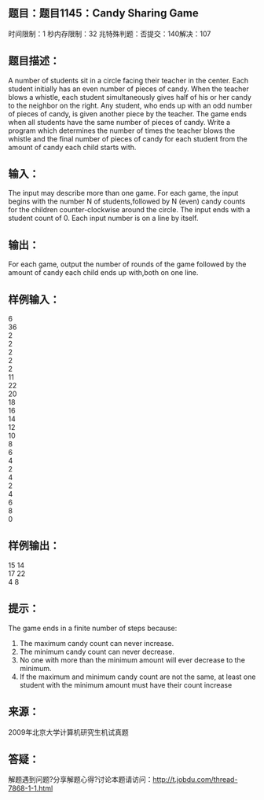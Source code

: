 题目：题目1145：Candy Sharing Game
-----------
时间限制：1 秒内存限制：32 兆特殊判题：否提交：140解决：107

题目描述：
-----------
 A number of students sit in a circle facing their teacher in the center. Each student initially has an even number of pieces of candy. When the teacher blows a whistle, each student simultaneously gives half of his or her candy to the neighbor on the right. Any student, who ends up with an odd number of pieces of candy, is given another piece by the teacher. The game ends when all students have the same number of pieces of candy.
    Write a program which determines the number of times the teacher blows the whistle and the final number of pieces of candy for each student from the amount of candy each child starts with. 

输入：
-----------
The input may describe more than one game. For each game, the input begins with the number N of students,followed by N (even) candy counts for the children counter-clockwise around the circle. The input ends with a student count of 0. Each input number is on a line by itself. 

输出：
-----------
 For each game, output the number of rounds of the game followed by the amount of candy each child ends up with,both on one line. 

样例输入：
-----------
6  
36  
2  
2  
2  
2   
2  
11  
22  
20  
18   
16  
14  
12  
10  
8  
6  
4  
2  
4  
2  
4  
6   
8  
0 

样例输出：
-----------
15 14  
17 22  
4 8  

提示：
-----------
The game ends in a finite number of steps because:
1. The maximum candy count can never increase.
2. The minimum candy count can never decrease.
3. No one with more than the minimum amount will ever decrease to the minimum.
4. If the maximum and minimum candy count are not the same, at least one student with the minimum amount must have their count increase 

来源：
-----------
2009年北京大学计算机研究生机试真题

答疑：
-----------
解题遇到问题?分享解题心得?讨论本题请访问：http://t.jobdu.com/thread-7868-1-1.html
